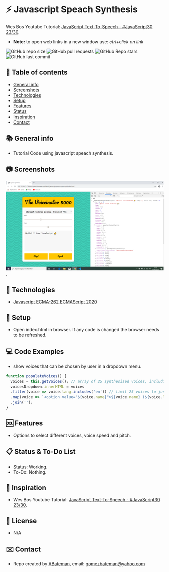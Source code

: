 # :zap: Javascript Speach Synthesis

Wes Bos Youtube Tutorial: [JavaScript Text-To-Speech - #JavaScript30 23/30](https://www.youtube.com/watch?v=saCpKH_xdgs).
* **Note:** to open web links in a new window use: _ctrl+click on link_

![GitHub repo size](https://img.shields.io/github/repo-size/AndrewJBateman/javascript-speach-synthesis?style=plastic)
![GitHub pull requests](https://img.shields.io/github/issues-pr/AndrewJBateman/javascript-speach-synthesis?style=plastic)
![GitHub Repo stars](https://img.shields.io/github/stars/AndrewJBateman/javascript-speach-synthesis?style=plastic)
![GitHub last commit](https://img.shields.io/github/last-commit/AndrewJBateman/javascript-speach-synthesis?style=plastic)

## :page_facing_up: Table of contents

* [General info](#general-info)
* [Screenshots](#screenshots)
* [Technologies](#technologies)
* [Setup](#setup)
* [Features](#features)
* [Status](#status)
* [Inspiration](#inspiration)
* [Contact](#contact)

## :books: General info

* Tutorial Code using javascript speach synthesis.

## :camera: Screenshots

![Example screenshot](./img/speach.png).

## :signal_strength: Technologies

* [Javascript ECMA-262 ECMAScript 2020](http://www.ecma-international.org/publications/standards/Ecma-262.htm)

## :floppy_disk: Setup

* Open index.html in browser. If any code is changed the browser needs to be refreshed.

## :computer: Code Examples

* show voices that can be chosen by user in a dropdown menu.

```javascript
function populateVoices() {
  voices = this.getVoices(); // array of 25 synthesised voices, including name & language
  voicesDropdown.innerHTML = voices
  .filter(voice => voice.lang.includes('en')) // limit 25 voices to just the ones in English
  .map(voice => `<option value="${voice.name}">${voice.name} (${voice.lang})</option>`)
  .join('');
}
```

## :cool: Features

*  Options to select different voices, voice speed and pitch.

## :clipboard: Status & To-Do List

* Status: Working.
* To-Do: Nothing.

## :clap: Inspiration

* Wes Bos Youtube Tutorial: [JavaScript Text-To-Speech - #JavaScript30 23/30](https://www.youtube.com/watch?v=saCpKH_xdgs).

## :file_folder: License

* N/A

## :envelope: Contact

* Repo created by [ABateman](https://github.com/AndrewJBateman), email: gomezbateman@yahoo.com

